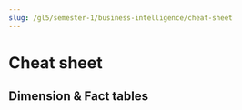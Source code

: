 ```yaml
---
slug: /gl5/semester-1/business-intelligence/cheat-sheet
---
```


# Cheat sheet

## Dimension & Fact tables
